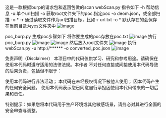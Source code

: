 这是一款根据burp的请求包和返回包做的scan
webScan.py 指令如下
-h  帮助信息
-u  单个url扫描
-o  获取root文件夹下的poc.指定poc -o deom.json，或全部扫描 -o  *
-r 通过读取文件作为url扫描目标，比如-r url.txt -o *
默认存在的会保存在当前目录为yes文件夹中
![image](https://github.com/user-attachments/assets/f659f30b-9968-41c6-994d-077c3393be9f)

poc_burp.py
生成poc步骤如下
将你要生成的poc存放在poc.txt
![image](https://github.com/user-attachments/assets/e4b8bc8e-49da-4f83-acd0-d4debbc65b3b)
执行poc_burp.py
![image](https://github.com/user-attachments/assets/08e54736-76c1-4b3f-8868-72a8bf60d45e)
![image](https://github.com/user-attachments/assets/0037a84d-7a24-4789-8506-7deca01938b0)
然后放入root文件夹
![image](https://github.com/user-attachments/assets/97750a5a-6b52-4a68-adca-ff6712ef46c1)
执行webScan.py -u  http://****** -o converted_poc.json
![image](https://github.com/user-attachments/assets/f4daf8aa-5153-4ef7-86e0-303e76138978)

免责声明（Disclaimer）
本项目中的代码仅供学习、研究和参考用途。请确保在使用本代码时遵守适用的法律法规。本作者 不对任何直接或间接使用本代码导致的后果负责，包括但不限于：

使用本代码进行非法活动；
本代码在未经授权情况下被他人使用；
因本代码产生的任何安全问题。
使用本代码表示您已同意自行承担因使用本代码带来的一切后果和责任。

特别提示：如果您将本代码用于生产环境或其他敏感场景，请务必对其进行全面的安全审查与调整。
